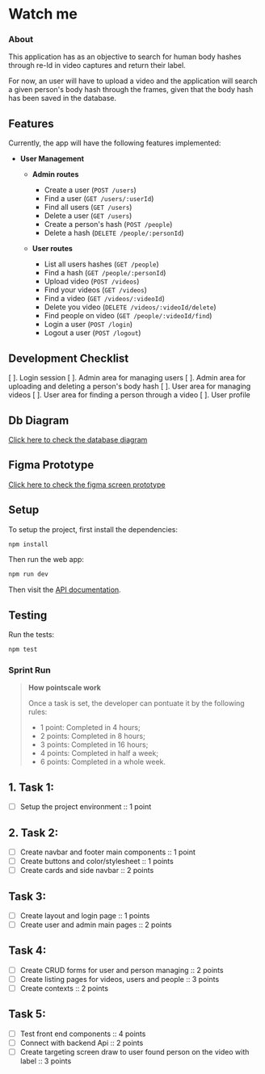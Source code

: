 # Watch me

### About

This application has as an objective to search for human body hashes through re-Id in video captures and return their label.

For now, an user will have to upload a video and the application will search a given person's body hash through the frames,
given that the body hash has been saved in the database. 

## Features

Currently, the app will have the following features implemented:

- **User Management**  
  - **Admin routes**
    - Create a user (`POST /users`) 
    - Find a user (`GET /users/:userId`) 
    - Find all users (`GET /users`) 
    - Delete a user (`GET /users`) 
    - Create a person's hash (`POST /people`)
    - Delete a hash (`DELETE /people/:personId`)
    
  - **User routes** 
    - List all users hashes (`GET /people`)
    - Find a hash (`GET /people/:personId`)
    - Upload video (`POST /videos`)
    - Find your videos (`GET /videos`)
    - Find a video (`GET /videos/:videoId`)
    - Delete you video (`DELETE /videos/:videoId/delete`)
    - Find people on video (`GET /people/:videoId/find`)
    - Login a user (`POST /login`)
    - Logout a user (`POST /logout`)


## Development Checklist

[ ]. Login session 
[ ]. Admin area for managing users 
[ ]. Admin area for uploading and deleting a person's body hash 
[ ]. User area for managing videos
[ ]. User area for finding a person through a video
[ ]. User profile

## Db Diagram

[Click here to check the database diagram](https://dbdiagram.io/d/Watch_me-67f409154f7afba184a9d40e)

## Figma Prototype

[Click here to check the figma screen prototype](https://www.figma.com/design/pQCtP3qGJfhZh2EJbtzGmv/Watch-me?node-id=0-1&p=f&t=MiokvOPfrbSa1Rzt-0)

## Setup

To setup the project, first install the dependencies: 
```sh
npm install
```

Then run the web app:
```sh
npm run dev
```

Then visit the [API documentation](http://localhost:3000/docs).

## Testing

Run the tests:

```sh
npm test
```

### Sprint Run 

 > **How pointscale work**
 > 
 > Once a task is set, the developer can pontuate it by the following rules: 
 >  - 1 point: Completed in 4 hours;
 >  - 2 points: Completed in 8 hours;
 >  - 3 points: Completed in 16 hours;
 >  - 4 points: Completed in half a week;
 >  - 6 points: Completed in a whole week.


## 1. Task 1: 
- [ ]  Setup the project environment :: 1 point

## 2. Task 2:
- [ ] Create navbar and footer main components :: 1 point
- [ ] Create buttons and color/stylesheet :: 1 points
- [ ] Create cards and side navbar :: 2 points

## Task 3: 
- [ ] Create layout and login page :: 1 points
- [ ] Create user and admin main pages :: 2 points

## Task 4: 
- [ ] Create CRUD forms for user and person managing :: 2 points
- [ ] Create listing pages for videos, users and people :: 3 points
- [ ] Create contexts :: 2 points

## Task 5: 
- [ ] Test front end components :: 4 points
- [ ] Connect with backend Api :: 2 points
- [ ] Create targeting screen draw to user found person on the video with label :: 3 points